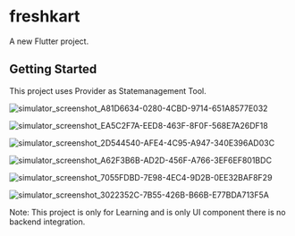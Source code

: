 # freshkart

A new Flutter project.

## Getting Started
This project uses Provider as Statemanagement Tool.

![simulator_screenshot_A81D6634-0280-4CBD-9714-651A8577E032](https://user-images.githubusercontent.com/42611371/184893606-04d69b35-f291-4f3b-bd50-c9f8c730132a.png)


![simulator_screenshot_EA5C2F7A-EED8-463F-8F0F-568E7A26DF18](https://user-images.githubusercontent.com/42611371/184893284-4df88bee-e444-4b59-a16f-5963f5e3f57f.png)

![simulator_screenshot_2D544540-AFE4-4C95-A947-340E396AD03C](https://user-images.githubusercontent.com/42611371/184893335-2817189c-f273-450a-84df-a4ad041224ba.png)

![simulator_screenshot_A62F3B6B-AD2D-456F-A766-3EF6EF801BDC](https://user-images.githubusercontent.com/42611371/184893382-8f01b275-c259-4950-9616-07a326d546a6.png)

![simulator_screenshot_7055FDBD-7E98-4EC4-9D2B-0EE32BAF8F29](https://user-images.githubusercontent.com/42611371/184893419-30d29f4b-ffb4-4683-bc56-2fda76b4f1ad.png)

![simulator_screenshot_3022352C-7B55-426B-B66B-E77BDA713F5A](https://user-images.githubusercontent.com/42611371/184893469-2843233e-d6d9-4a0a-ac38-4286a9349030.png)

Note: This project is only for Learning and is only UI component there is no backend integration.

